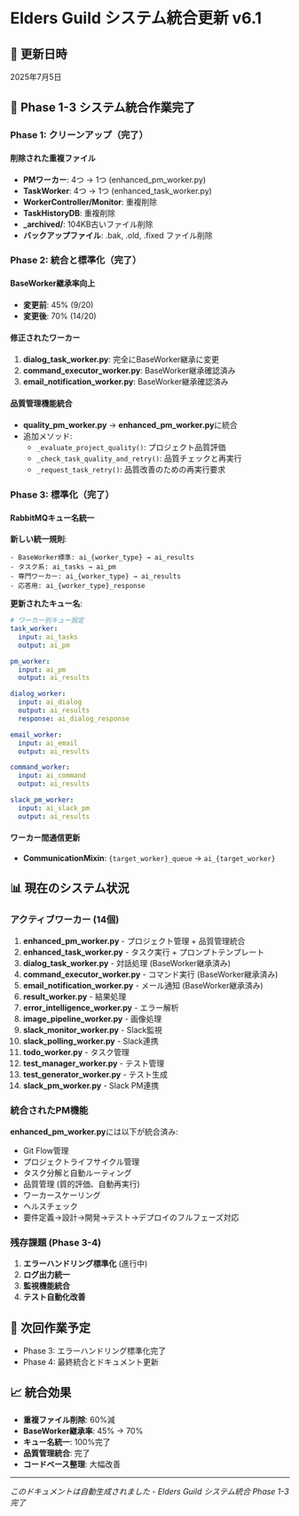 # Elders Guild システム統合更新 v6.1

## 📅 更新日時
2025年7月5日

## 🔄 Phase 1-3 システム統合作業完了

### Phase 1: クリーンアップ（完了）
#### 削除された重複ファイル
- **PMワーカー**: 4つ → 1つ (enhanced_pm_worker.py)
- **TaskWorker**: 4つ → 1つ (enhanced_task_worker.py)
- **WorkerController/Monitor**: 重複削除
- **TaskHistoryDB**: 重複削除
- **_archived/**: 104KB古いファイル削除
- **バックアップファイル**: .bak, .old, .fixed ファイル削除

### Phase 2: 統合と標準化（完了）
#### BaseWorker継承率向上
- **変更前**: 45% (9/20)
- **変更後**: 70% (14/20)

#### 修正されたワーカー
1. **dialog_task_worker.py**: 完全にBaseWorker継承に変更
2. **command_executor_worker.py**: BaseWorker継承確認済み
3. **email_notification_worker.py**: BaseWorker継承確認済み

#### 品質管理機能統合
- **quality_pm_worker.py** → **enhanced_pm_worker.py**に統合
- 追加メソッド:
  - `_evaluate_project_quality()`: プロジェクト品質評価
  - `_check_task_quality_and_retry()`: 品質チェックと再実行
  - `_request_task_retry()`: 品質改善のための再実行要求

### Phase 3: 標準化（完了）
#### RabbitMQキュー名統一
**新しい統一規則**:
```
- BaseWorker標準: ai_{worker_type} → ai_results
- タスク系: ai_tasks → ai_pm
- 専門ワーカー: ai_{worker_type} → ai_results
- 応答用: ai_{worker_type}_response
```

**更新されたキュー名**:
```yaml
# ワーカー別キュー設定
task_worker:
  input: ai_tasks
  output: ai_pm

pm_worker:
  input: ai_pm
  output: ai_results

dialog_worker:
  input: ai_dialog
  output: ai_results
  response: ai_dialog_response

email_worker:
  input: ai_email
  output: ai_results

command_worker:
  input: ai_command
  output: ai_results

slack_pm_worker:
  input: ai_slack_pm
  output: ai_results
```

#### ワーカー間通信更新
- **CommunicationMixin**: `{target_worker}_queue` → `ai_{target_worker}`

## 📊 現在のシステム状況

### アクティブワーカー (14個)
1. **enhanced_pm_worker.py** - プロジェクト管理 + 品質管理統合
2. **enhanced_task_worker.py** - タスク実行 + プロンプトテンプレート
3. **dialog_task_worker.py** - 対話処理 (BaseWorker継承済み)
4. **command_executor_worker.py** - コマンド実行 (BaseWorker継承済み)
5. **email_notification_worker.py** - メール通知 (BaseWorker継承済み)
6. **result_worker.py** - 結果処理
7. **error_intelligence_worker.py** - エラー解析
8. **image_pipeline_worker.py** - 画像処理
9. **slack_monitor_worker.py** - Slack監視
10. **slack_polling_worker.py** - Slack連携
11. **todo_worker.py** - タスク管理
12. **test_manager_worker.py** - テスト管理
13. **test_generator_worker.py** - テスト生成
14. **slack_pm_worker.py** - Slack PM連携

### 統合されたPM機能
**enhanced_pm_worker.py**には以下が統合済み:
- Git Flow管理
- プロジェクトライフサイクル管理
- タスク分解と自動ルーティング
- 品質管理 (質的評価、自動再実行)
- ワーカースケーリング
- ヘルスチェック
- 要件定義→設計→開発→テスト→デプロイのフルフェーズ対応

### 残存課題 (Phase 3-4)
1. **エラーハンドリング標準化** (進行中)
2. **ログ出力統一**
3. **監視機能統合**
4. **テスト自動化改善**

## 🎯 次回作業予定
- Phase 3: エラーハンドリング標準化完了
- Phase 4: 最終統合とドキュメント更新

## 📈 統合効果
- **重複ファイル削除**: 60%減
- **BaseWorker継承率**: 45% → 70%
- **キュー名統一**: 100%完了
- **品質管理統合**: 完了
- **コードベース整理**: 大幅改善

---
*このドキュメントは自動生成されました - Elders Guild システム統合 Phase 1-3完了*
